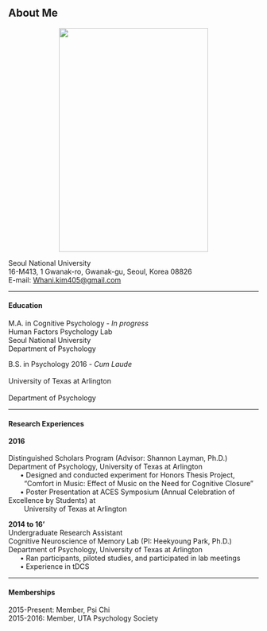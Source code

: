 ## About Me 

<p align="center">

<img src="https://user-images.githubusercontent.com/46833402/55656116-f266ab00-5830-11e9-9bd8-70b9aa33dd8a.jpg" width="300" height="450">


</p> 

	
<p align="center">
	
Seoul National University <br>
16-M413, 1 Gwanak-ro, Gwanak-gu, Seoul, Korea 08826  <br>
E-mail: Whani.kim405@gmail.com <br>

</p> 

***

#### Education <br>
M.A. in Cognitive Psychology - *In progress* <br>
Human Factors Psychology Lab <br>
Seoul National University <br>
Department of Psychology <br>

B.S. in Psychology 2016 - *Cum Laude* <br>  		
University of Texas at Arlington <br>	
Department of Psychology <br>		

***

#### Research Experiences <br>

<b> 2016 </b> 	
<br>
Distinguished Scholars Program (Advisor: Shannon Layman, Ph.D.) <br>
Department of Psychology, University of Texas at Arlington <br>
&nbsp;&nbsp;&nbsp;&nbsp;&nbsp; • Designed and conducted experiment for Honors Thesis Project, <br>
&nbsp;&nbsp;&nbsp;&nbsp;&nbsp;&nbsp;&nbsp; “Comfort in Music: Effect of Music on the Need for Cognitive Closure” <br>
&nbsp;&nbsp;&nbsp;&nbsp;&nbsp; • Poster Presentation at ACES Symposium (Annual Celebration of Excellence by Students) at <br>  &nbsp;&nbsp;&nbsp;&nbsp;&nbsp;&nbsp;&nbsp; University of Texas at Arlington  <br>

<b> 2014 to 16’ </b> 
<br>
Undergraduate Research Assistant <br>
Cognitive Neuroscience of Memory Lab (PI: Heekyoung Park, Ph.D.) <br>
Department of Psychology, University of Texas at Arlington <br>
&nbsp;&nbsp;&nbsp;&nbsp;&nbsp; • Ran participants, piloted studies, and participated in lab meetings <br> 
&nbsp;&nbsp;&nbsp;&nbsp;&nbsp; • Experience in tDCS
		
***			

#### Memberships <br>

2015-Present:	Member, Psi Chi <br>
2015-2016:	Member, UTA Psychology Society <br>
